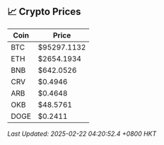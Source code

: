 ## 📈 Crypto Prices

| Coin | Price |
| ---- | ----- |
| BTC | $95297.1132 |
| ETH | $2654.1934 |
| BNB | $642.0526 |
| CRV | $0.4946 |
| ARB | $0.4648 |
| OKB | $48.5761 |
| DOGE | $0.2411 |

_Last Updated: 2025-02-22 04:20:52.4 +0800 HKT_